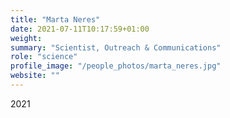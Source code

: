 ```yaml
---
title: "Marta Neres"
date: 2021-07-11T10:17:59+01:00
weight: 
summary: "Scientist, Outreach & Communications"
role: "science"
profile_image: "/people_photos/marta_neres.jpg"
website: ""
---
```

2021
